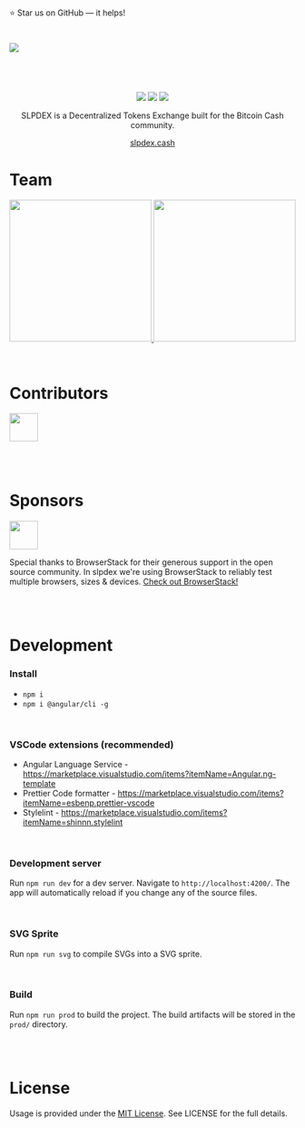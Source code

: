 
⭐️ Star us on GitHub — it helps!

#

<img src="https://raw.githubusercontent.com/slpdex/slpdex/master/src/assets/github/slpdex_promo.png">

#

<br>


<p align="center">
  <img src="https://img.shields.io/website/https/slpdex.cash.svg?style=for-the-badge">
  <img src="https://img.shields.io/github/last-commit/slpdex/slpdex.svg?style=for-the-badge">
  <img src="https://img.shields.io/github/license/slpdex/slpdex.svg?style=for-the-badge">
</p>

<p align="center">
	SLPDEX is a Decentralized Tokens Exchange built for the Bitcoin Cash community. 
</p>

<p align="center">
	<a href="https://slpdex.cash">slpdex.cash</a>
</p>


# Team
[//]: contributor-faces

<p align="center">
  <a href="https://github.com/EyeOfPython">
    <img src="https://raw.githubusercontent.com/slpdex/slpdex/master/src/assets/github/tobias.png" width="250px">
  </a>

  <a href="https://github.com/Chippi">
    <img src="https://raw.githubusercontent.com/slpdex/slpdex/master/src/assets/github/alex.png" width="250px">
  </a>
</p>

[//]: contributor-faces

<br>

# Contributors

[//]: contributor-faces

<a href="https://github.com/blockparty-sh">
  <img src="https://avatars2.githubusercontent.com/u/44456286?s=460&v=4" width="50px">
</a>

[//]: contributor-faces

<br><br>

# Sponsors

<img src="https://cdn.freebiesupply.com/logos/large/2x/browserstack-logo-png-transparent.png" width="50px">

Special thanks to BrowserStack for their generous support in the open source community. In slpdex we're using BrowserStack to reliably test multiple browsers, sizes & devices. [Check out BrowserStack!](https://www.browserstack.com/)

<br><br>

# Development

### Install
- `npm i`
- `npm i @angular/cli -g`

<br>

### VSCode extensions (recommended)
- Angular Language Service - https://marketplace.visualstudio.com/items?itemName=Angular.ng-template
- Prettier Code formatter - https://marketplace.visualstudio.com/items?itemName=esbenp.prettier-vscode
- Stylelint - https://marketplace.visualstudio.com/items?itemName=shinnn.stylelint

<br>

### Development server
Run `npm run dev` for a dev server. Navigate to `http://localhost:4200/`. The app will automatically reload if you change any of the source files.

<br>

### SVG Sprite

Run `npm run svg` to compile SVGs into a SVG sprite.

<br>

### Build

Run `npm run prod` to build the project. The build artifacts will be stored in the `prod/` directory.

<br><br>

# License
Usage is provided under the  [MIT License](https://github.com/slpdex/slpdex/blob/master/LICENSE). See LICENSE for the full details.

